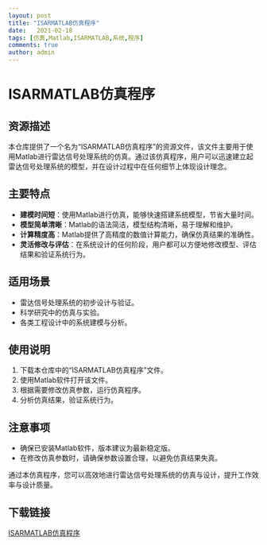 ```yaml
---
layout: post
title: "ISARMATLAB仿真程序"
date:   2021-02-18
tags: [仿真,Matlab,ISARMATLAB,系统,程序]
comments: true
author: admin
---
```

# ISARMATLAB仿真程序

## 资源描述

本仓库提供了一个名为“ISARMATLAB仿真程序”的资源文件，该文件主要用于使用Matlab进行雷达信号处理系统的仿真。通过该仿真程序，用户可以迅速建立起雷达信号处理系统的模型，并在设计过程中在任何细节上体现设计理念。

## 主要特点

- **建模时间短**：使用Matlab进行仿真，能够快速搭建系统模型，节省大量时间。
- **模型简单清晰**：Matlab的语法简洁，模型结构清晰，易于理解和维护。
- **计算精度高**：Matlab提供了高精度的数值计算能力，确保仿真结果的准确性。
- **灵活修改与评估**：在系统设计的任何阶段，用户都可以方便地修改模型、评估结果和验证系统行为。

## 适用场景

- 雷达信号处理系统的初步设计与验证。
- 科学研究中的仿真与实验。
- 各类工程设计中的系统建模与分析。

## 使用说明

1. 下载本仓库中的“ISARMATLAB仿真程序”文件。
2. 使用Matlab软件打开该文件。
3. 根据需要修改仿真参数，运行仿真程序。
4. 分析仿真结果，验证系统行为。

## 注意事项

- 确保已安装Matlab软件，版本建议为最新稳定版。
- 在修改仿真参数时，请确保参数设置合理，以避免仿真结果失真。

通过本仿真程序，您可以高效地进行雷达信号处理系统的仿真与设计，提升工作效率与设计质量。

## 下载链接

[ISARMATLAB仿真程序](https://pan.quark.cn/s/4350bf712709)